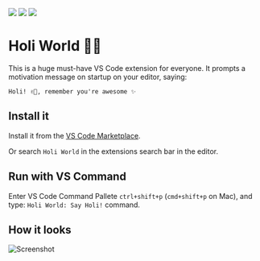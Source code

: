 ![](https://img.shields.io/github/v/tag/juanesarango/HoliWorld?style=flat-square)
![](https://img.shields.io/visual-studio-marketplace/d/juanesarango.holiworld?style=flat-square)
![](https://img.shields.io/github/stars/juanesarango/HoliWorld?style=flat-square)

# Holi World ✌🏼

This is a huge must-have VS Code extension for everyone. It prompts a motivation message on startup on your editor, saying:

    Holi! ✌🏼, remember you're awesome ✨
    
## Install it

Install it from the [VS Code Marketplace](https://marketplace.visualstudio.com/items?itemName=juanesarango.holiworld).

Or search `Holi World` in the extensions search bar in the editor.

## Run with VS Command

Enter VS Code Command Pallete `ctrl+shift+p` (`cmd+shift+p` on Mac), and type:
`Holi World: Say Holi!` command.

## How it looks

![Screenshot](https://user-images.githubusercontent.com/7906289/83904936-cabdec00-a72e-11ea-968a-4cda7c3b1160.png)
